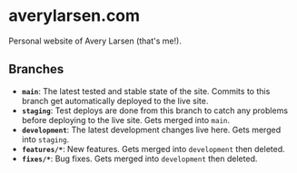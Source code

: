 # averylarsen.com

Personal website of Avery Larsen (that's me!).

## Branches

- **`main`**: The latest tested and stable state of the site. Commits to this branch get automatically deployed to the live site.
- **`staging`**: Test deploys are done from this branch to catch any problems before deploying to the live site. Gets merged into `main`.
- **`development`**: The latest development changes live here. Gets merged into `staging`.
- **`features/*`**: New features. Gets merged into `development` then deleted.
- **`fixes/*`**: Bug fixes. Gets merged into `development` then deleted.
